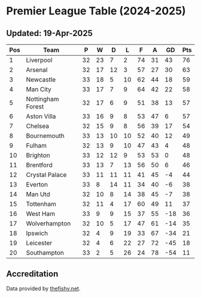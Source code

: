 # Premier League Table (2024-2025)
## Updated: 19-Apr-2025

| Pos | Team | P | W | D | L | F | A | GD | Pts |
| --- | --- | --- | --- | --- | --- | --- | --- | --- | --- |
| 1 | Liverpool | 32 | 23 | 7 | 2 | 74 | 31 | 43 | 76 |
| 2 | Arsenal | 32 | 17 | 12 | 3 | 57 | 27 | 30 | 63 |
| 3 | Newcastle | 33 | 18 | 5 | 10 | 62 | 44 | 18 | 59 |
| 4 | Man City | 33 | 17 | 7 | 9 | 64 | 42 | 22 | 58 |
| 5 | Nottingham Forest | 32 | 17 | 6 | 9 | 51 | 38 | 13 | 57 |
| 6 | Aston Villa | 33 | 16 | 9 | 8 | 53 | 47 | 6 | 57 |
| 7 | Chelsea | 32 | 15 | 9 | 8 | 56 | 39 | 17 | 54 |
| 8 | Bournemouth | 33 | 13 | 10 | 10 | 52 | 40 | 12 | 49 |
| 9 | Fulham | 32 | 13 | 9 | 10 | 47 | 43 | 4 | 48 |
| 10 | Brighton | 33 | 12 | 12 | 9 | 53 | 53 | 0 | 48 |
| 11 | Brentford | 33 | 13 | 7 | 13 | 56 | 50 | 6 | 46 |
| 12 | Crystal Palace | 33 | 11 | 11 | 11 | 41 | 45 | -4 | 44 |
| 13 | Everton | 33 | 8 | 14 | 11 | 34 | 40 | -6 | 38 |
| 14 | Man Utd | 32 | 10 | 8 | 14 | 38 | 45 | -7 | 38 |
| 15 | Tottenham | 32 | 11 | 4 | 17 | 60 | 49 | 11 | 37 |
| 16 | West Ham | 33 | 9 | 9 | 15 | 37 | 55 | -18 | 36 |
| 17 | Wolverhampton | 32 | 10 | 5 | 17 | 47 | 61 | -14 | 35 |
| 18 | Ipswich | 32 | 4 | 9 | 19 | 33 | 67 | -34 | 21 |
| 19 | Leicester | 32 | 4 | 6 | 22 | 27 | 72 | -45 | 18 |
| 20 | Southampton | 33 | 2 | 5 | 26 | 24 | 78 | -54 | 11 |

## Accreditation 

Data provided by [thefishy.net](https://www.thefishy.net/).